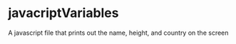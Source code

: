 # javacriptVariables
 A javascript file that prints out the name, height, and country on the screen

